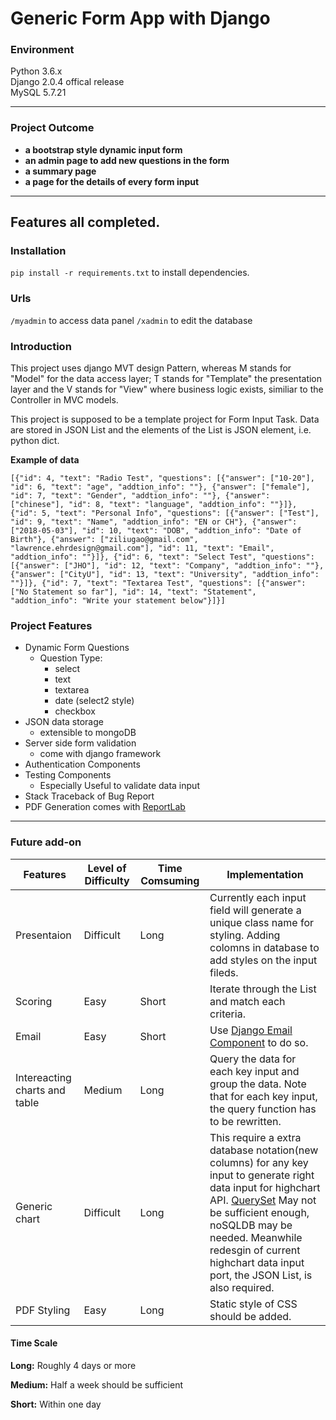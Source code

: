 # Generic Form App with Django

### Environment
Python 3.6.x  
Django 2.0.4 offical release  
MySQL 5.7.21  

----------------------
### Project Outcome
- **a bootstrap style dynamic input form**
- **an admin page to add new questions in the form**
- **a summary page**
- **a page for the details of every form input**

-----------------------
**Features all completed.**
-----------------------
### Installation

`pip install -r requirements.txt` to install dependencies.

### Urls
`/myadmin` to access data panel 
`/xadmin` to edit the database

### Introduction

This project uses django MVT design Pattern, whereas M stands for "Model" for the data access layer; T stands for "Template" the presentation layer and the 
V stands for "View" where business logic exists, similiar to the Controller in MVC models.

This project is supposed to be a template project for Form Input Task. Data are stored in JSON List and the elements of the List is JSON element, i.e. python dict.

**Example of data**

```
[{"id": 4, "text": "Radio Test", "questions": [{"answer": ["10-20"], "id": 6, "text": "age", "addtion_info": ""}, {"answer": ["female"], "id": 7, "text": "Gender", "addtion_info": ""}, {"answer": ["chinese"], "id": 8, "text": "language", "addtion_info": ""}]}, {"id": 5, "text": "Personal Info", "questions": [{"answer": ["Test"], "id": 9, "text": "Name", "addtion_info": "EN or CH"}, {"answer": ["2018-05-03"], "id": 10, "text": "DOB", "addtion_info": "Date of Birth"}, {"answer": ["ziliugao@gmail.com", "lawrence.ehrdesign@gmail.com"], "id": 11, "text": "Email", "addtion_info": ""}]}, {"id": 6, "text": "Select Test", "questions": [{"answer": ["JHO"], "id": 12, "text": "Company", "addtion_info": ""}, {"answer": ["CityU"], "id": 13, "text": "University", "addtion_info": ""}]}, {"id": 7, "text": "Textarea Test", "questions": [{"answer": ["No Statement so far"], "id": 14, "text": "Statement", "addtion_info": "Write your statement below"}]}]
```

### Project Features

- Dynamic Form Questions
    + Question Type:
        * select
        * text
        * textarea
        * date (select2 style)
        * checkbox
- JSON data storage
    + extensible to mongoDB
- Server side form validation
    + come with django framework
- Authentication Components
- Testing Components
    + Especially Useful to validate data input
- Stack Traceback of Bug Report
- PDF Generation comes with [ReportLab](https://www.reportlab.com/docs/reportlab-userguide.pdf)

-----------------------

### Future add-on

Features | Level of Difficulty | Time Comsuming | Implementation
-------- | ------------------- | -------------- | --------------
Presentaion | Difficult | Long | Currently each input field will generate a unique class name for styling. Adding colomns in database to add styles on the input fileds.
Scoring | Easy | Short | Iterate through the List and match each criteria.
Email | Easy | Short | Use [Django Email Component](https://docs.djangoproject.com/en/2.0/topics/email/) to do so.
Intereacting charts and table | Medium | Long | Query the data for each key input and group the data. Note that for each key input, the query function has to be rewritten.
Generic chart | Difficult | Long | This require a extra database notation(new columns) for any key input to generate right data input for highchart API. [QuerySet](https://docs.djangoproject.com/zh-hans/2.0/ref/models/querysets/) May not be sufficient enough, noSQLDB may be needed. Meanwhile redesgin of current highchart data input port, the JSON List, is also required.
PDF Styling | Easy | Long | Static style of CSS should be added.

#### Time Scale
**Long:** Roughly 4 days or more 

**Medium:** Half a week should be sufficient 

**Short:** Within one day 



